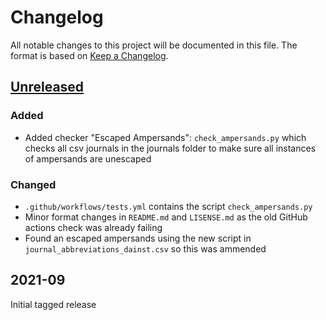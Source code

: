 # Changelog

All notable changes to this project will be documented in this file.
The format is based on [Keep a Changelog](https://keepachangelog.com/en/1.0.0/).

## [Unreleased]

### Added

- Added checker "Escaped Ampersands": `check_ampersands.py` which checks all csv journals in the journals folder to make
sure all instances of ampersands are unescaped

### Changed

- `.github/workflows/tests.yml` contains the script `check_ampersands.py`
- Minor format changes in `README.md` and `LISENSE.md` as the old GitHub actions check was already failing
- Found an escaped ampersands using the new script in `journal_abbreviations_dainst.csv` so this was ammended

## 2021-09

Initial tagged release

<!-- markdownlint-disable-file MD012 MD024 MD033 -->

[Unreleased]: https://github.com/JabRef/abbrv.jabref.org/compare/2021-09...main
